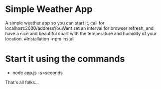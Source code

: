# Simple Weather App


A simple weather app so you can start it, call for localhost:2000/addressYouWant set an interval for browser refresh, and have a nice and beautiful chart with the temperature and humidity of your location.
#Installation
-npm install
# Start it using the commands

  - node app.js -s=seconds

That's all folks...